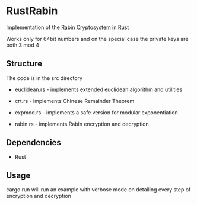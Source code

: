 # RustRabin

Implementation of the [Rabin Cryptosystem](https://en.wikipedia.org/wiki/Rabin_cryptosystem) in Rust

Works only for 64bit numbers and on the special case the private keys are both 3 mod 4

## Structure

The code is in the src directory

* euclidean.rs - implements extended euclidean algorithm and utilities

* crt.rs - implements Chinese Remainder Theorem

* expmod.rs - implements a safe version for modular exponentiation

* rabin.rs - implements Rabin encryption and decryption 


## Dependencies

* Rust

## Usage

cargo run will run an example with verbose mode on detailing every step of encryption and decryption
